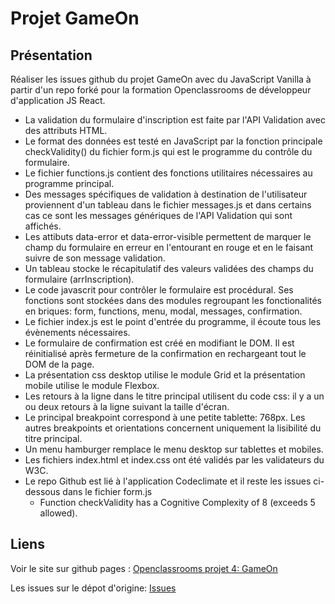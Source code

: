 # Projet GameOn
## Présentation
Réaliser les issues github du projet GameOn avec du JavaScript Vanilla à partir d'un repo forké pour la formation Openclassrooms de développeur d'application JS React.

* La validation du formulaire d'inscription est faite par l'API Validation avec des attributs HTML.
* Le format des données est testé en JavaScript par la fonction principale checkValidity() du fichier form.js qui est le programme du contrôle du formulaire.
* Le fichier functions.js contient des fonctions utilitaires nécessaires au programme principal.
* Des messages spécifiques de validation à destination de l'utilisateur proviennent d'un tableau dans le fichier messages.js et dans certains cas ce sont les messages génériques de l'API Validation qui sont affichés.
* Les attibuts data-error et data-error-visible permettent de marquer le champ du formulaire en erreur en l'entourant en rouge et en le faisant suivre de son message validation.
* Un tableau stocke le récapitulatif des valeurs validées des champs du formulaire (arrInscription).
* Le code javascrit pour contrôler le formulaire est procédural. Ses fonctions sont stockées dans des modules regroupant les fonctionalités en briques: form, functions, menu, modal, messages, confirmation.
* Le fichier index.js est le point d'entrée du programme, il écoute tous les évènements nécessaires.
* Le formulaire de confirmation est créé en modifiant le DOM. Il est réinitialisé après fermeture de la confirmation en rechargeant tout le DOM de la page.
* La présentation css desktop utilise le module Grid et la présentation mobile utilise le module Flexbox.
* Les retours à la ligne dans le titre principal utilisent du  code css: il y a un ou deux retours à la ligne suivant la taille d'écran.
* Le principal breakpoint correspond à une petite tablette: 768px. Les autres breakpoints et orientations concernent uniquement la lisibilité du titre principal.
* Un menu hamburger remplace le menu desktop sur tablettes et mobiles.
* Les fichiers index.html et index.css ont été validés par les validateurs du W3C.
* Le repo Github est lié à l'application Codeclimate et il reste les issues ci-dessous dans le fichier form.js
    * Function checkValidity has a Cognitive Complexity of 8 (exceeds 5 allowed).

## Liens
Voir le site sur github pages : [Openclassrooms projet 4: GameOn](https://sferrer-dev.github.io/projet-4/starterOnly/index.html)

Les issues sur le dépot d'origine: [Issues](https://github.com/OpenClassrooms-Student-Center/GameOn-website-FR/issues)